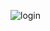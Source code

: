 ![login](https://github.com/InnopolisUniversity/innometrics-android-agent/blob/master/images/login.jpg)

